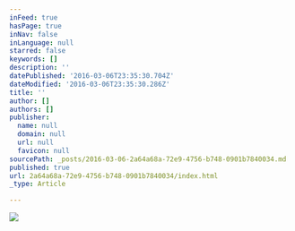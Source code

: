 ```yaml
---
inFeed: true
hasPage: true
inNav: false
inLanguage: null
starred: false
keywords: []
description: ''
datePublished: '2016-03-06T23:35:30.704Z'
dateModified: '2016-03-06T23:35:30.286Z'
title: ''
author: []
authors: []
publisher:
  name: null
  domain: null
  url: null
  favicon: null
sourcePath: _posts/2016-03-06-2a64a68a-72e9-4756-b748-0901b7840034.md
published: true
url: 2a64a68a-72e9-4756-b748-0901b7840034/index.html
_type: Article

---
```

![](https://the-grid-user-content.s3-us-west-2.amazonaws.com/689d5369-84fc-43cb-b108-d1032e5bef9c.jpg)
